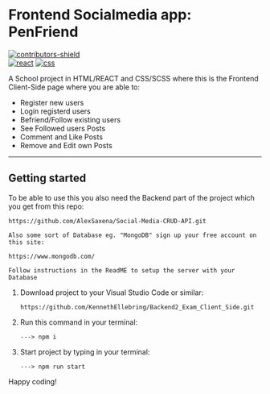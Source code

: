 # Frontend Socialmedia app: PenFriend

[![contributors-shield]][contributors-url]  
[![react]][react-url] [![css]][css-url]

A School project in HTML/REACT and CSS/SCSS where this is the Frontend Client-Side page where you are able to:

- Register new users
- Login registerd users
- Befriend/Follow existing users
- See Followed users Posts
- Comment and Like Posts
- Remove and Edit own Posts

---

## Getting started

To be able to use this you also need the Backend part of the project which you get from this repo:

```text
https://github.com/AlexSaxena/Social-Media-CRUD-API.git

Also some sort of Database eg. "MongoDB" sign up your free account on this site:

https://www.mongodb.com/

Follow instructions in the ReadME to setup the server with your Database
```

1. Download project to your Visual Studio Code or similar:

   ```text
   https://github.com/KennethEllebring/Backend2_Exam_Client_Side.git
   ```

2. Run this command in your terminal:

   ```text
   ---> npm i
   ```

3. Start project by typing in your terminal:

   ```text
   ---> npm run start
   ```

Happy coding!

[css]: https://img.shields.io/badge/CSS-239120?&style=for-the-badge&logo=css3&logoColor=white
[css-url]: https://developer.mozilla.org/en-US/docs/Web/CSS
[react]: https://img.shields.io/badge/React-20232A?style=for-the-badge&logo=react&logoColor=61DAFB
[react-url]: https://legacy.reactjs.org/
[contributors-shield]: https://img.shields.io/github/contributors/KennethEllebring/Backend2_Exam_Client_Side.svg?style=for-the-badge
[contributors-url]: https://github.com/KennethEllebring/Backend2_Exam_Client_Side/graphs/contributors
